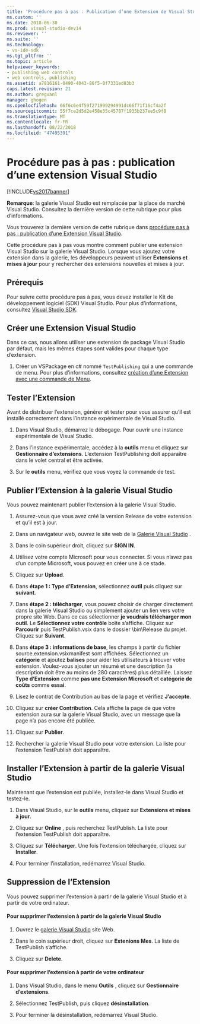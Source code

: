 ```yaml
---
title: 'Procédure pas à pas : Publication d’une Extension de Visual Studio | Microsoft Docs'
ms.custom: ''
ms.date: 2018-06-30
ms.prod: visual-studio-dev14
ms.reviewer: ''
ms.suite: ''
ms.technology:
- vs-ide-sdk
ms.tgt_pltfrm: ''
ms.topic: article
helpviewer_keywords:
- publishing web controls
- web controls, publishing
ms.assetid: a7816161-0490-4043-86f5-0f7331ed83b3
caps.latest.revision: 21
ms.author: gregvanl
manager: ghogen
ms.openlocfilehash: 66f6c6e4f59f271999294991dc66f71f16cf4a2f
ms.sourcegitcommit: 55f7ce2d5d2e458e35c45787f1935b237ee5c9f8
ms.translationtype: MT
ms.contentlocale: fr-FR
ms.lasthandoff: 08/22/2018
ms.locfileid: "47495391"
---
```

# <a name="walkthrough-publishing-a-visual-studio-extension"></a>Procédure pas à pas : publication d’une extension Visual Studio
[!INCLUDE[vs2017banner](../includes/vs2017banner.md)]

**Remarque**: la galerie Visual Studio est remplacée par la place de marché Visual Studio. Consultez la dernière version de cette rubrique pour plus d’informations.

Vous trouverez la dernière version de cette rubrique dans [procédure pas à pas : publication d’une Extension Visual Studio](https://docs.microsoft.com/visualstudio/extensibility/walkthrough-publishing-a-visual-studio-extension).  
  
Cette procédure pas à pas vous montre comment publier une extension Visual Studio sur la galerie Visual Studio. Lorsque vous ajoutez votre extension dans la galerie, les développeurs peuvent utiliser **Extensions et mises à jour** pour y rechercher des extensions nouvelles et mises à jour.  
  
## <a name="prerequisites"></a>Prérequis  
 Pour suivre cette procédure pas à pas, vous devez installer le Kit de développement logiciel (SDK) Visual Studio. Pour plus d’informations, consultez [Visual Studio SDK](../extensibility/visual-studio-sdk.md).  
  
## <a name="create-a-visual-studio-extension"></a>Créer une Extension Visual Studio  
 Dans ce cas, nous allons utiliser une extension de package Visual Studio par défaut, mais les mêmes étapes sont valides pour chaque type d’extension.  
  
1.  Créer un VSPackage en c# nommé `TestPublishing` qui a une commande de menu. Pour plus d’informations, consultez [création d’une Extension avec une commande de Menu](../extensibility/creating-an-extension-with-a-menu-command.md).  
  
## <a name="test-the-extension"></a>Tester l’Extension  
 Avant de distribuer l’extension, générer et tester pour vous assurer qu’il est installé correctement dans l’instance expérimentale de Visual Studio.  
  
1.  Dans Visual Studio, démarrez le débogage. Pour ouvrir une instance expérimentale de Visual Studio.  
  
2.  Dans l’instance expérimentale, accédez à la **outils** menu et cliquez sur **Gestionnaire d’extensions**. L’extension TestPublishing doit apparaître dans le volet central et être activée.  
  
3.  Sur le **outils** menu, vérifiez que vous voyez la commande de test.  
  
## <a name="publish-the-extension-to-the-visual-studio-gallery"></a>Publier l’Extension à la galerie Visual Studio  
 Vous pouvez maintenant publier l’extension à la galerie Visual Studio.  
  
1.  Assurez-vous que vous avez créé la version Release de votre extension et qu’il est à jour.  
  
2.  Dans un navigateur web, ouvrez le site web de la [Galerie Visual Studio](http://go.microsoft.com/fwlink/?LinkId=194329) .  
  
3.  Dans le coin supérieur droit, cliquez sur **SIGN IN**.  
  
4.  Utilisez votre compte Microsoft pour vous connecter. Si vous n’avez pas d’un compte Microsoft, vous pouvez en créer une à ce stade.  
  
5.  Cliquez sur **Upload**.  
  
6.  Dans **étape 1 : Type d’Extension**, sélectionnez **outil** puis cliquez sur **suivant**.  
  
7.  Dans **étape 2 : télécharger**, vous pouvez choisir de charger directement dans la galerie Visual Studio ou simplement ajouter un lien vers votre propre site Web. Dans ce cas sélectionner **je voudrais télécharger mon outil**. Le **Sélectionnez votre contrôle** boîte s’affiche. Cliquez sur **Parcourir** puis TestPublish.vsix dans le dossier \bin\Release du projet. Cliquez sur **Suivant**.  
  
8.  Dans **étape 3 : informations de base**, les champs à partir du fichier source.extension.vsixmanifest sont affichées. Sélectionnez un **catégorie** et ajoutez **balises** pour aider les utilisateurs à trouver votre extension. Voulez-vous ajouter un résumé et une description (la description doit être au moins de 280 caractères) plus détaillée. Laissez **Type d’Extension** comme **pas une Extension Microsoft** et **catégorie de coûts** comme **essai**.  
  
9. Lisez le contrat de Contribution au bas de la page et vérifiez **J’accepte**.  
  
10. Cliquez sur **créer Contribution**. Cela affiche la page de que votre extension aura sur la galerie Visual Studio, avec un message que la page n’a pas encore été publiée.  
  
11. Cliquez sur **Publier**.  
  
12. Rechercher la galerie Visual Studio pour votre extension. La liste pour l’extension TestPublish doit apparaître.  
  
## <a name="install-the-extension-from-the-visual-studio-gallery"></a>Installer l’Extension à partir de la galerie Visual Studio  
 Maintenant que l’extension est publiée, installez-le dans Visual Studio et testez-le.  
  
1.  Dans Visual Studio, sur le **outils** menu, cliquez sur **Extensions et mises à jour**.  
  
2.  Cliquez sur **Online** , puis recherchez TestPublish. La liste pour l’extension TestPublish doit apparaître.  
  
3.  Cliquez sur **Télécharger**. Une fois l’extension téléchargée, cliquez sur **Installer**.  
  
4.  Pour terminer l’installation, redémarrez Visual Studio.  
  
## <a name="removing-the-extension"></a>Suppression de l’Extension  
 Vous pouvez supprimer l’extension à partir de la galerie Visual Studio et à partir de votre ordinateur.  
  
#### <a name="to-remove-the-extension-from-the-visual-studio-gallery"></a>Pour supprimer l’extension à partir de la galerie Visual Studio  
  
1.  Ouvrez le [galerie Visual Studio](http://go.microsoft.com/fwlink/?LinkId=194329) site Web.  
  
2.  Dans le coin supérieur droit, cliquez sur **Extenions Mes**. La liste de TestPublish s’affiche.  
  
3.  Cliquez sur **Delete**.  
  
#### <a name="to-remove-the-extension-from-your-computer"></a>Pour supprimer l’extension à partir de votre ordinateur  
  
1.  Dans Visual Studio, dans le menu **Outils** , cliquez sur **Gestionnaire d’extensions**.  
  
2.  Sélectionnez TestPublish, puis cliquez **désinstallation**.  
  
3.  Pour terminer la désinstallation, redémarrez Visual Studio.

